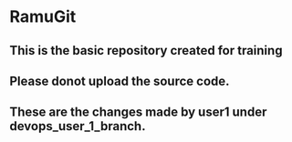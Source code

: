 # RamuGit
## This is the basic repository created for training
## Please donot upload the source code.




## These are the changes made by user1 under devops_user_1_branch.
